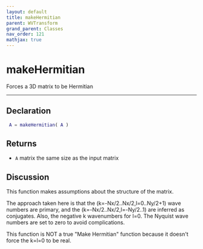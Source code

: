 ```yaml
---
layout: default
title: makeHermitian
parent: WVTransform
grand_parent: Classes
nav_order: 121
mathjax: true
---
```


#  makeHermitian

Forces a 3D matrix to be Hermitian


---

## Declaration
```matlab
 A = makeHermitian( A )
```
## Returns
+ `A`  matrix the same size as the input matrix

## Discussion

  This function makes assumptions about the structure of the matrix.
 
  The approach taken here is that the (k=-Nx/2..Nx/2,l=0..Ny/2+1) wave
  numbers are primary, and the (k=-Nx/2..Nx/2,l=-Ny/2..1) are inferred as
  conjugates. Also, the negative k wavenumbers for l=0. The Nyquist wave
  numbers are set to zero to avoid complications.
 
  This function is NOT a true "Make Hermitian" function because it
  doesn't force the k=l=0 to be real.
 
      
